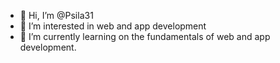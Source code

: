 - 👋 Hi, I’m @Psila31
- 👀 I’m interested in web and app development
- 🌱 I’m currently learning on the fundamentals of web and app development.





<!---
Psila31/Psila31 is a ✨ special ✨ repository because its `README.md` (this file) appears on your GitHub profile.
You can click the Preview link to take a look at your changes.
--->
